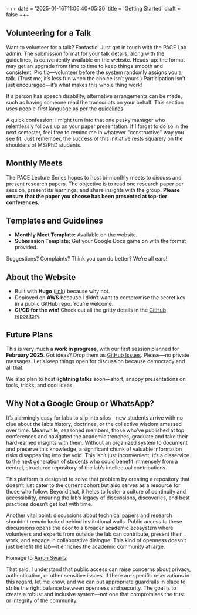 +++
date = '2025-01-16T11:06:40+05:30'
title = 'Getting Started'
draft = false
+++


## Volunteering for a Talk

Want to volunteer for a talk? Fantastic! Just get in touch with the PACE Lab admin. The submission format for your talk details, along with the guidelines, is conveniently available on the website. Heads-up: the format may get an upgrade from time to time to keep things smooth and consistent. Pro tip—volunteer before the system randomly assigns you a talk. (Trust me, it’s less fun when the choice isn’t yours.) Participation isn’t just encouraged—it’s what makes this whole thing work!

If a person has speech disability, alternative arrangements can be made, such as having someone read the transcripts on your behalf. 
This section uses people-first language as per the [guidelines](https://www.ungeneva.org/sites/default/files/2021-01/Disability-Inclusive-Language-Guidelines.pdf)

A  quick confession: I might turn into that one pesky manager who relentlessly follows up on your paper presentation. If I forget to do so in the next semester, feel free to remind me in whatever "constructive" way you see fit. Just remember, the success of this initiative rests squarely on the shoulders of MS/PhD students.


## Monthly Meets

The PACE Lecture Series hopes to host bi-monthly meets to discuss and present research papers. The objective is to read one research paper per session, present its learnings, and share insights with the group. **Please ensure that the paper you choose has been presented at top-tier conferences.**

## Templates and Guidelines

- **Monthly Meet Template:** Available on the website.  
- **Submission Template:** Get your Google Docs game on with the format provided.

Suggestions? Complaints? Think you can do better? We’re all ears!

## About the Website

- Built with **Hugo** ([link](https://gohugo.io)) because why not.  
- Deployed on **AWS** because I didn’t want to compromise the secret key in a public GitHub repo. You’re welcome.  
- **CI/CD for the win!** Check out all the gritty details in the [GitHub repository](https://github.com/durwasa-chakraborty/pace-lecture-series/).

## Future Plans

This is very much a **work in progress**, with our first session planned for **February 2025**. Got ideas? Drop them as [GitHub Issues](https://github.com/durwasa-chakraborty/pace-lecture-series/issues). Please—no private messages. Let’s keep things open for discussion because democracy and all that.

We also plan to host **lightning talks** soon—short, snappy presentations on tools, tricks, and cool ideas.

## Why Not a Google Group or WhatsApp?

It’s alarmingly easy for labs to slip into silos—new students arrive with no clue about the lab’s history, doctrines, or the collective wisdom amassed over time. Meanwhile, seasoned members, those who’ve published at top conferences and navigated the academic trenches, graduate and take their hard-earned insights with them. Without an organized system to document and preserve this knowledge, a significant chunk of valuable information risks disappearing into the void. This isn’t just inconvenient; it’s a disservice to the next generation of students who could benefit immensely from a central, structured repository of the lab’s intellectual contributions.

This platform is designed to solve that problem by creating a repository that doesn’t just cater to the current cohort but also serves as a resource for those who follow. Beyond that, it helps to foster a culture of continuity and accessibility, ensuring the lab’s legacy of discussions, discoveries, and best practices doesn’t get lost with time.

Another vital point: discussions about technical papers and research shouldn’t remain locked behind institutional walls. Public access to these discussions opens the door to a broader academic ecosystem where volunteers and experts from outside the lab can contribute, present their work, and engage in collaborative dialogue. This kind of openness doesn’t just benefit the lab—it enriches the academic community at large.

Homage to [Aaron Swartz](https://en.wikipedia.org/wiki/Aaron_Swartz)

That said, I understand that public access can raise concerns about privacy, authentication, or other sensitive issues. If there are specific reservations in this regard, let me know, and we can put appropriate guardrails in place to strike the right balance between openness and security. The goal is to create a robust and inclusive system—not one that compromises the trust or integrity of the community.

---
